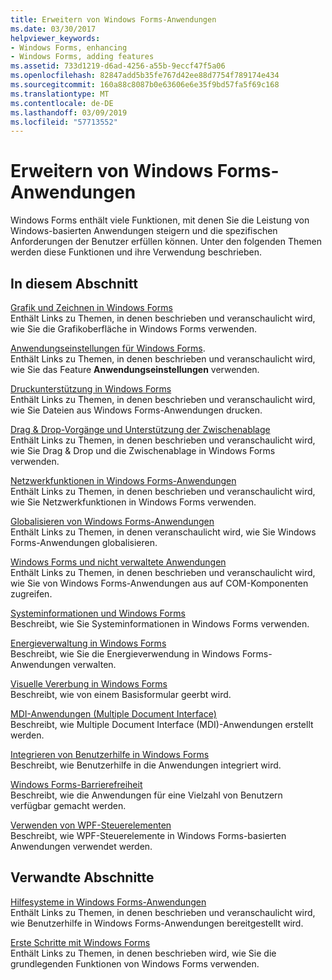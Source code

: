 ```yaml
---
title: Erweitern von Windows Forms-Anwendungen
ms.date: 03/30/2017
helpviewer_keywords:
- Windows Forms, enhancing
- Windows Forms, adding features
ms.assetid: 733d1219-d6ad-4256-a55b-9eccf47f5a06
ms.openlocfilehash: 82847add5b35fe767d42ee88d7754f789174e434
ms.sourcegitcommit: 160a88c8087b0e63606e6e35f9bd57fa5f69c168
ms.translationtype: MT
ms.contentlocale: de-DE
ms.lasthandoff: 03/09/2019
ms.locfileid: "57713552"
---
```

# <a name="enhancing-windows-forms-applications"></a>Erweitern von Windows Forms-Anwendungen
Windows Forms enthält viele Funktionen, mit denen Sie die Leistung von Windows-basierten Anwendungen steigern und die spezifischen Anforderungen der Benutzer erfüllen können. Unter den folgenden Themen werden diese Funktionen und ihre Verwendung beschrieben.  
  
## <a name="in-this-section"></a>In diesem Abschnitt  
 [Grafik und Zeichnen in Windows Forms](graphics-and-drawing-in-windows-forms.md)  
 Enthält Links zu Themen, in denen beschrieben und veranschaulicht wird, wie Sie die Grafikoberfläche in Windows Forms verwenden.  
  
 [Anwendungseinstellungen für Windows Forms](application-settings-for-windows-forms.md).  
 Enthält Links zu Themen, in denen beschrieben und veranschaulicht wird, wie Sie das Feature **Anwendungseinstellungen** verwenden.  
  
 [Druckunterstützung in Windows Forms](windows-forms-print-support.md)  
 Enthält Links zu Themen, in denen beschrieben und veranschaulicht wird, wie Sie Dateien aus Windows Forms-Anwendungen drucken.  
  
 [Drag & Drop-Vorgänge und Unterstützung der Zwischenablage](drag-and-drop-operations-and-clipboard-support.md)  
 Enthält Links zu Themen, in denen beschrieben und veranschaulicht wird, wie Sie Drag & Drop und die Zwischenablage in Windows Forms verwenden.  
  
 [Netzwerkfunktionen in Windows Forms-Anwendungen](networking-in-windows-forms-applications.md)  
 Enthält Links zu Themen, in denen beschrieben und veranschaulicht wird, wie Sie Netzwerkfunktionen in Windows Forms verwenden.  
  
 [Globalisieren von Windows Forms-Anwendungen](globalizing-windows-forms.md)  
 Enthält Links zu Themen, in denen veranschaulicht wird, wie Sie Windows Forms-Anwendungen globalisieren.  
  
 [Windows Forms und nicht verwaltete Anwendungen](windows-forms-and-unmanaged-applications.md)  
 Enthält Links zu Themen, in denen beschrieben und veranschaulicht wird, wie Sie von Windows Forms-Anwendungen aus auf COM-Komponenten zugreifen.  
  
 [Systeminformationen und Windows Forms](system-information-and-windows-forms.md)  
 Beschreibt, wie Sie Systeminformationen in Windows Forms verwenden.  
  
 [Energieverwaltung in Windows Forms](power-management-in-windows-forms.md)  
 Beschreibt, wie Sie die Energieverwendung in Windows Forms-Anwendungen verwalten.  
  
 [Visuelle Vererbung in Windows Forms](windows-forms-visual-inheritance.md)  
 Beschreibt, wie von einem Basisformular geerbt wird.  
  
 [MDI-Anwendungen (Multiple Document Interface)](multiple-document-interface-mdi-applications.md)  
 Beschreibt, wie Multiple Document Interface (MDI)-Anwendungen erstellt werden.  
  
 [Integrieren von Benutzerhilfe in Windows Forms](integrating-user-help-in-windows-forms.md)  
 Beschreibt, wie Benutzerhilfe in die Anwendungen integriert wird.  
  
 [Windows Forms-Barrierefreiheit](windows-forms-accessibility.md)  
 Beschreibt, wie die Anwendungen für eine Vielzahl von Benutzern verfügbar gemacht werden.  
  
 [Verwenden von WPF-Steuerelementen](using-wpf-controls.md)  
 Beschreibt, wie WPF-Steuerelemente in Windows Forms-basierten Anwendungen verwendet werden.  
  
## <a name="related-sections"></a>Verwandte Abschnitte  
 [Hilfesysteme in Windows Forms-Anwendungen](help-systems-in-windows-forms-applications.md)  
 Enthält Links zu Themen, in denen beschrieben und veranschaulicht wird, wie Benutzerhilfe in Windows Forms-Anwendungen bereitgestellt wird.  
  
 [Erste Schritte mit Windows Forms](../getting-started-with-windows-forms.md)  
 Enthält Links zu Themen, in denen beschrieben wird, wie Sie die grundlegenden Funktionen von Windows Forms verwenden.
